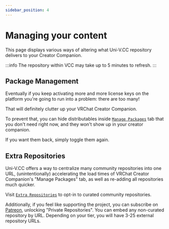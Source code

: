 ```yaml
---
sidebar_position: 4
---
```


# Managing your content

This page displays various ways of altering what Uni-V.CC repository delivers to your Creator Companion.

:::info
The repository within VCC may take up to 5 minutes to refresh.
:::

## Package Management

Eventually if you keep activating more and more license keys on the platform you're going to run into a problem: there are too many!

That will definitely clutter up your VRChat Creator Companion.

To prevent that, you can hide distributables inside [`Manage Packages`](https://uni-v.cc/dash/manage-packages) tab that you don't need right now, and they won't show up in your creator companion.

If you want them back, simply toggle them again.

## Extra Repositories

Uni-V.CC offers a way to centralize many community repositories into one URL, (unintentionally) accelerating the load times of VRChat Creator Companion's "Manage Packages" tab, as well as re-adding all repositories much quicker.

Visit [`Extra Repositories`](https://uni-v.cc/dash/ext-repositories) to opt-in to curated community repositories.

Additionally, if you feel like supporting the project, you can subscribe on [Patreon](https://uni-v.cc/go/patreon), unlocking "Private Repositories".
You can embed any non-curated repository by URL. Depending on your tier, you will have 3-25 external repository URLs.
